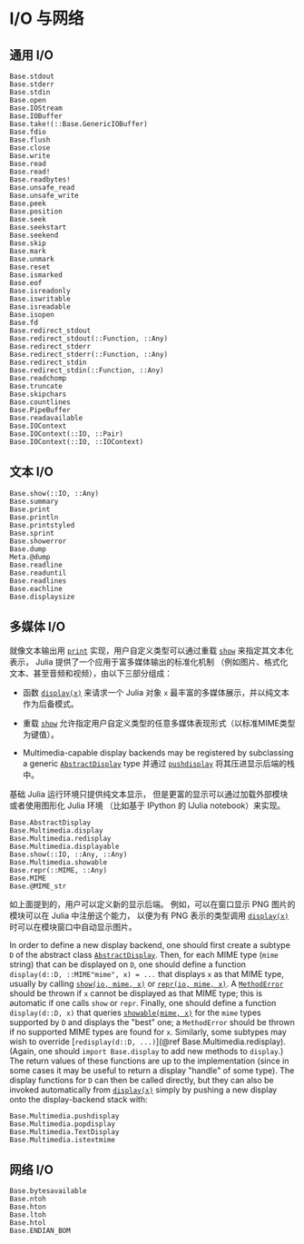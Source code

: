 # I/O 与网络

## 通用 I/O

```@docs
Base.stdout
Base.stderr
Base.stdin
Base.open
Base.IOStream
Base.IOBuffer
Base.take!(::Base.GenericIOBuffer)
Base.fdio
Base.flush
Base.close
Base.write
Base.read
Base.read!
Base.readbytes!
Base.unsafe_read
Base.unsafe_write
Base.peek
Base.position
Base.seek
Base.seekstart
Base.seekend
Base.skip
Base.mark
Base.unmark
Base.reset
Base.ismarked
Base.eof
Base.isreadonly
Base.iswritable
Base.isreadable
Base.isopen
Base.fd
Base.redirect_stdout
Base.redirect_stdout(::Function, ::Any)
Base.redirect_stderr
Base.redirect_stderr(::Function, ::Any)
Base.redirect_stdin
Base.redirect_stdin(::Function, ::Any)
Base.readchomp
Base.truncate
Base.skipchars
Base.countlines
Base.PipeBuffer
Base.readavailable
Base.IOContext
Base.IOContext(::IO, ::Pair)
Base.IOContext(::IO, ::IOContext)
```

## 文本 I/O

```@docs
Base.show(::IO, ::Any)
Base.summary
Base.print
Base.println
Base.printstyled
Base.sprint
Base.showerror
Base.dump
Meta.@dump
Base.readline
Base.readuntil
Base.readlines
Base.eachline
Base.displaysize
```

## 多媒体 I/O

就像文本输出用 [`print`](@ref) 实现，用户自定义类型可以通过重载 [`show`](@ref) 来指定其文本化表示，
Julia 提供了一个应用于富多媒体输出的标准化机制
（例如图片、格式化文本、甚至音频和视频），由以下三部分组成：

  * 函数 [`display(x)`](@ref) 来请求一个 Julia 对象 `x` 最丰富的多媒体展示，并以纯文本作为后备模式。
     
  * 重载 [`show`](@ref) 允许指定用户自定义类型的任意多媒体表现形式（以标准MIME类型为键值）。
     
  * Multimedia-capable display backends may be registered by subclassing a generic [`AbstractDisplay`](@ref) type
    并通过 [`pushdisplay`](@ref) 将其压进显示后端的栈中。

基础 Julia 运行环境只提供纯文本显示，
但是更富的显示可以通过加载外部模块或者使用图形化 Julia 环境
（比如基于 IPython 的 IJulia notebook）来实现。

```@docs
Base.AbstractDisplay
Base.Multimedia.display
Base.Multimedia.redisplay
Base.Multimedia.displayable
Base.show(::IO, ::Any, ::Any)
Base.Multimedia.showable
Base.repr(::MIME, ::Any)
Base.MIME
Base.@MIME_str
```

如上面提到的，用户可以定义新的显示后端。
例如，可以在窗口显示 PNG 图片的模块可以在 Julia 中注册这个能力，
以便为有 PNG 表示的类型调用 [`display(x)`](@ref) 时可以在模块窗口中自动显示图片。

In order to define a new display backend, one should first create a subtype `D` of the abstract
class [`AbstractDisplay`](@ref).  Then, for each MIME type (`mime` string) that can be displayed on `D`, one should
define a function `display(d::D, ::MIME"mime", x) = ...` that displays `x` as that MIME type,
usually by calling [`show(io, mime, x)`](@ref) or [`repr(io, mime, x)`](@ref).
A [`MethodError`](@ref) should be thrown if `x` cannot be displayed
as that MIME type; this is automatic if one calls `show` or `repr`. Finally, one should define a function
`display(d::D, x)` that queries [`showable(mime, x)`](@ref) for the `mime` types supported by `D`
and displays the "best" one; a `MethodError` should be thrown if no supported MIME types are found
for `x`.  Similarly, some subtypes may wish to override [`redisplay(d::D, ...)`](@ref Base.Multimedia.redisplay). (Again, one should
`import Base.display` to add new methods to `display`.) The return values of these functions are
up to the implementation (since in some cases it may be useful to return a display "handle" of
some type).  The display functions for `D` can then be called directly, but they can also be invoked
automatically from [`display(x)`](@ref) simply by pushing a new display onto the display-backend stack
with:

```@docs
Base.Multimedia.pushdisplay
Base.Multimedia.popdisplay
Base.Multimedia.TextDisplay
Base.Multimedia.istextmime
```

## 网络 I/O

```@docs
Base.bytesavailable
Base.ntoh
Base.hton
Base.ltoh
Base.htol
Base.ENDIAN_BOM
```
